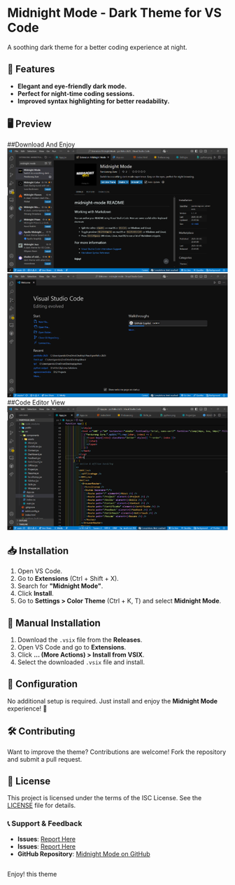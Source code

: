 # Midnight Mode - Dark Theme for VS Code

 A soothing dark theme for a better coding experience at night.

## 📌 Features

- **Elegant and eye-friendly dark mode.**
- **Perfect for night-time coding sessions.**
- **Improved syntax highlighting for better readability.**

## 🖥️ Preview

##Download And Enjoy  
![Extension](image1.png)
![Extension](home.png)
##Code Editor View
![Extension](code.png)


## 📥 Installation

1. Open VS Code.
2. Go to **Extensions** (Ctrl + Shift + X).
3. Search for **"Midnight Mode"**.
4. Click **Install**.
5. Go to **Settings > Color Theme** (Ctrl + K, T) and select **Midnight Mode**.

## 🚀 Manual Installation

1. Download the `.vsix` file from the **Releases**.
2. Open VS Code and go to **Extensions**.
3. Click **... (More Actions) > Install from VSIX**.
4. Select the downloaded `.vsix` file and install.

## 🔧 Configuration

No additional setup is required. Just install and enjoy the **Midnight Mode** experience! 🎨

## 🛠️ Contributing

Want to improve the theme? Contributions are welcome! Fork the repository and submit a pull request.

## 📄 License

This project is licensed under the terms of the ISC License. See the [LICENSE](https://github.com/PANDURANGZURE/midnight-mode-vs-code-Extention/blob/master/LICENSE.txt) file for details.


### 📞 Support & Feedback

- **Issues**: [Report Here](https://github.com/PANDURANGZURE/midnight-mode-vs-code-Extention/issues)
- **Issues**: [Report Here](https://github.com/PANDURANGZURE/midnight-mode-vs-code-Extention/issues)
- **GitHub Repository**: [Midnight Mode on GitHub](https://github.com/PANDURANGZURE/midnight-mode-vs-code-Extention)

##

Enjoy! this theme